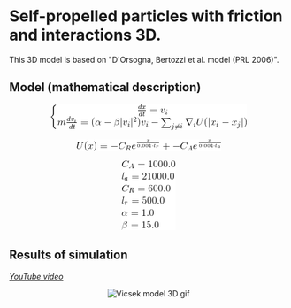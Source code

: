 # Self-propelled particles with friction and interactions 3D.
This 3D model is based on "D'Orsogna, Bertozzi et al. model (PRL 2006)".

## Model (mathematical description)
<p align="center">
    <img src="https://github.com/planelles20/orsogna-bertozzi-3D-model/blob/master/img/model.gif?raw=true" alt="model"/>
</p>

<p align="center">
    <img src="https://github.com/planelles20/orsogna-bertozzi-3D-model/blob/master/img/field.gif?raw=true" alt="field"/>
</p>

<p align="center">
    <img src="https://github.com/planelles20/orsogna-bertozzi-3D-model/blob/master/img/parameters.gif?raw=true" alt="parameters"/>
</p>

## Results of simulation

*[YouTube video]()*


<p align="center">
  <img src="https://github.com/planelles20/orsogna-bertozzi-3D-model/blob/master/img/result.gif?raw=true" alt="Vicsek model 3D gif"/>
</p>
